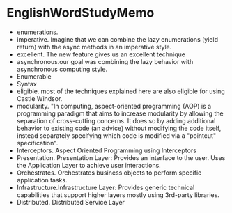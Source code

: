 # EnglishWordStudyMemo

* enumerations.
* imperative. Imagine that we can combine the lazy enumerations (yield return) with the async methods in an imperative style.
* excellent. The new feature gives us an excellent technique
* asynchronous.our goal was combining the lazy behavior with asynchronous computing style.
* Enumerable
* Syntax
* eligible. most of the techniques explained here are also eligible for using Castle Windsor.
* modularity. "In computing, aspect-oriented programming (AOP) is a programming paradigm that aims to increase modularity by allowing the separation of cross-cutting concerns. It does so by adding additional behavior to existing code (an advice) without modifying the code itself, instead separately specifying which code is modified via a "pointcut" specification".
* Interceptors. Aspect Oriented Programming using Interceptors
* Presentation. Presentation Layer: Provides an interface to the user. Uses the Application Layer to achieve user interactions.
* Orchestrates. Orchestrates business objects to perform specific application tasks.
* Infrastructure.Infrastructure Layer: Provides generic technical capabilities that support higher layers mostly using 3rd-party libraries.
* Distributed. Distributed Service Layer